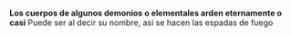 **Los cuerpos de algunos demonios o elementales arden eternamente o casi**
Puede ser al decir su nombre, asi se hacen las espadas de fuego